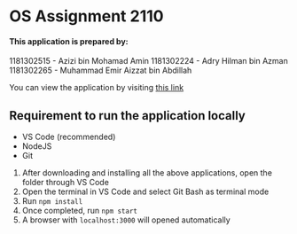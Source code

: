 # OS Assignment 2110

#### This application is prepared by:

1181302515 - Azizi bin Mohamad Amin
1181302224 - Adry Hilman bin Azman
1181302265 - Muhammad Emir Aizzat bin Abdillah

You can view the application by visiting [this link](https://os-assignment-2110.firebaseapp.com/)

## Requirement to run the application locally

- VS Code (recommended)
- NodeJS
- Git

1. After downloading and installing all the above applications, open the folder through VS Code
2. Open the terminal in VS Code and select Git Bash as terminal mode
3. Run `npm install`
4. Once completed, run `npm start`
5. A browser with `localhost:3000` will opened automatically
